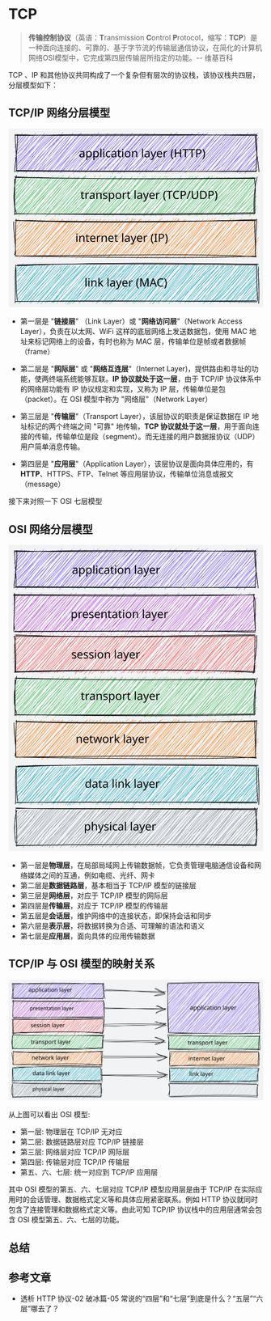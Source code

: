 # TCP

> **传输控制协议**（英语：**T**ransmission **C**ontrol **P**rotocol，缩写：**TCP**）是一种面向连接的、可靠的、基于字节流的传输层通信协议，在简化的计算机网络OSI模型中，它完成第四层传输层所指定的功能。-- 维基百科

TCP 、IP 和其他协议共同构成了一个复杂但有层次的协议栈，该协议栈共四层，分层模型如下：

## TCP/IP 网络分层模型

![TCP/IP 网络分层模型](../images/four-layer-model.svg)

- 第一层是 "**链接层**" （Link Layer）或 "**网络访问层**"（Network Access Layer），负责在以太网、WiFi 这样的底层网络上发送数据包，使用 MAC 地址来标记网络上的设备，有时也称为 MAC 层，传输单位是帧或者数据帧（frame）

- 第二层是 "**网际层**" 或 "**网络互连层**"（Internet Layer)，提供路由和寻址的功能，使两终端系统能够互联。**IP 协议就处于这一层**，由于 TCP/IP 协议体系中的网络层功能有 IP 协议规定和实现，又称为 IP 层，传输单位是包（packet）。在 OSI 模型中称为 "网络层"（Network Layer）

- 第三层是 "**传输层**"（Transport Layer），该层协议的职责是保证数据在 IP 地址标记的两个终端之间 "可靠" 地传输，**TCP 协议就处于这一层**，用于面向连接的传输，传输单位是段（segment）。而无连接的用户数据报协议（UDP）用户简单消息传输。

- 第四层是 "**应用层**"（Application Layer），该层协议是面向具体应用的，有 **HTTP**、HTTPS、FTP、Telnet 等应用层协议，传输单位消息或报文（message）

接下来对照一下 OSI 七层模型

## OSI 网络分层模型

![OSI 网络分层模型](../images/seven-layer-model.svg)

- 第一层是**物理层**，在局部局域网上传输数据帧，它负责管理电脑通信设备和网络媒体之间的互通，例如电缆、光纤、网卡
- 第二层是**数据链路层**，基本相当于 TCP/IP 模型的链接层
- 第三层是**网络层**，对应于 TCP/IP 模型的网际层
- 第四层是**传输层**，对应于 TCP/IP 模型的传输层
- 第五层是**会话层**，维护网络中的连接状态，即保持会话和同步
- 第六层是**表示层**，将数据转换为合适、可理解的语法和语义
- 第七层是**应用层**，面向具体的应用传输数据

## TCP/IP 与 OSI 模型的映射关系

![TCP/IP 与 OSI 模型的映射关系](../images/layer-model-map.svg)

从上图可以看出 OSI 模型:

- 第一层: 物理层在 TCP/IP 无对应
- 第二层: 数据链路层对应 TCP/IP 链接层
- 第三层: 网络层对应 TCP/IP 网际层
- 第四层: 传输层对应 TCP/IP 传输层
- 第五、六、七层: 统一对应到 TCP/IP 应用层

其中 OSI 模型的第五、六、七层对应 TCP/IP 模型应用层是由于 TCP/IP 在实际应用时的会话管理、数据格式定义等和具体应用紧密联系。例如 HTTP 协议就同时包含了连接管理和数据格式定义等。由此可知 TCP/IP 协议栈中的应用层通常会包含 OSI 模型第五、六、七层的功能。

## 总结

## 参考文章

- 透析 HTTP 协议-02 破冰篇-05 常说的“四层”和“七层”到底是什么？“五层”“六层”哪去了？

